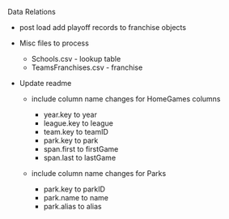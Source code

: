 Data Relations
 - post load add playoff records to franchise objects
 - Misc files to process
	- Schools.csv - lookup table
	- TeamsFranchises.csv - franchise
	

 - Update readme 
 	- include column name changes for HomeGames columns
		- year.key to year
		- league.key to league
		- team.key to teamID
		- park.key to park
		- span.first to firstGame
		- span.last to lastGame

	- include column name changes for Parks
		- park.key to parkID
		- park.name to name
		- park.alias to alias

